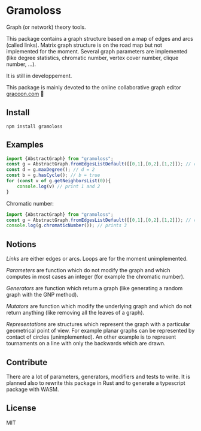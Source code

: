 # Gramoloss

Graph (or network) theory tools.

This package contains a graph structure based on a map of edges and arcs (called links). Matrix graph structure is on the road map but not implemented for the moment. Several graph parameters are implemented (like degree statistics, chromatic number, vertex cover number, clique number, ...).

It is still in developpement.

This package is mainly devoted to the online collaborative graph editor [gracoon.com](http://gracoon.com) :rocket:

## Install

    npm install gramoloss

## Examples

```typescript
import {AbstractGraph} from "gramoloss";
const g = AbstractGraph.fromEdgesListDefault([[0,1],[0,2],[1,2]]); // create an undirected graph from list of edges
const d = g.maxDegree(); // d = 2
const b = g.hasCycle(); // b = true
for (const v of g.getNeighborsList(0)){
    console.log(v) // print 1 and 2
}
```

Chromatic number:

```typescript
import {AbstractGraph} from "gramoloss";
const g = AbstractGraph.fromEdgesListDefault([[0,1],[0,2],[1,2]]); // create the graph K3
console.log(g.chromaticNumber()); // prints 3
```

## Notions

*Links* are either edges or arcs. Loops are for the moment unimplemented.

*Parameters* are function which do not modify the graph and which computes in most cases an integer (for example the chromatic number).

*Generators* are function which return a graph (like generating a random graph with the GNP method).

*Mutators* are function which modify the underlying graph and which do not return anything (like removing all the leaves of a graph).

*Representations* are structures which represent the graph with a particular geometrical point of view. For example planar graphs can be represented by contact of circles (unimplemented). An other example is to represent tournaments on a line with only the backwards which are drawn.

## Contribute

There are a lot of parameters, generators, modifiers and tests to write. It is planned also to rewrite this package in Rust and to generate a typescript package with WASM.

## License

MIT
